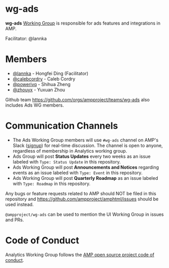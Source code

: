 # wg-ads

**wg-ads** [Working Group](https://github.com/ampproject/meta/blob/master/GOVERNANCE.md#working-groups) is responsible for ads features and integrations in AMP. 

Facilitator: @lannka

# Members
- [@lannka](https://github.com/lannka) - Hongfei Ding (Facilitator)
- [@calebcordry](https://github.com/calebcordry) - Caleb Cordry
- [@powerivq](https://github.com/powerivq) - Shihua Zheng
- [@zhouyx](https://github.com/zhouyx) - Yuxuan Zhou

Github team https://github.com/orgs/ampproject/teams/wg-ads also includes Ads WG members.

# Communication Channels
- The Ads Working Group members will use `#wg-ads` channel on AMP's Slack ([signup](https://docs.google.com/forms/d/e/1FAIpQLSd83J2IZA6cdR6jPwABGsJE8YL4pkypAbKMGgUZZriU7Qu6Tg/viewform?fbzx=4406980310789882877)) for real-time discussion. The channel is open to anyone, regardless of membership in Analytics working group.
- Ads Group will post **Status Updates** every two weeks as an issue labeled with `Type: Status Update` in this repository.
- Ads Working Group will post **Announcements and Notices** regarding events as an issue labeled with `Type: Event` in this repository.
- Ads Working Group will post **Quarterly Roadmap** as an issue labeled with `Type: Roadmap` in this repository.

Any bugs or feature requests related to AMP should NOT be filed in this repository and https://github.com/ampproject/amphtml/issues should be used instead.

`@ampproject/wg-ads` can be used to mention the UI Working Group in issues and PRs.

# Code of Conduct
Analytics Working Group follows the [AMP open source project code of conduct](https://github.com/ampproject/meta/blob/master/CODE_OF_CONDUCT.md).

